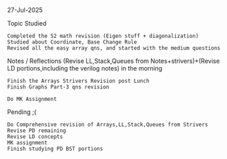 27-Jul-2025


Topic Studied

    Completed the S2 math revision (Eigen stuff + diagonalization)
    Studied about Coordinate, Base Change Rule
    Revised all the easy array qns, and started with the medium questions

Notes / Reflections
    (Revise LL,Stack,Queues from Notes+strivers)+(Revise LD portions,including the verilog notes) in the morning

    Finish the Arrays Strivers Revision post Lunch
    Finish Graphs Part-3 qns revision

    Do MK Assignment

Pending ;(

    Do Comprehensive revision of Arrays,LL,Stack,Queues from Strivers
    Revise PD remaining
    Revise LD concepts
    MK assignment
    Finish studying PD BST portions